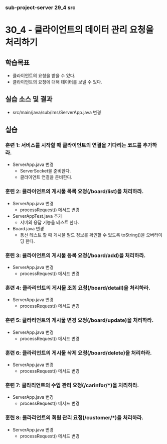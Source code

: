### sub-project-server 29_4 src ###

# 30_4 - 클라이언트의 데이터 관리 요청을 처리하기 

## 학습목표

- 클라이언트의 요청을 받을 수 있다.
- 클라이언트의 요청에 대해 데이터를 보낼 수 있다.

## 실습 소스 및 결과

- src/main/java/sub/lms/ServerApp.java 변경



## 실습

### 훈련 1: 서비스를 시작할 때 클라이언트의 연결을 기다리는 코드를 추가하라.

- ServerApp.java 변경
  - ServerSocket을 준비한다.
  - 클라이언트 연결을 준비한다.
  
### 훈련 2: 클라이언트의 게시물 목록 요청(/board/list)을 처리하라.

- ServerApp.java 변경
  - processRequest() 메서드 변경
- ServerAppTest.java 추가
  - 서버의 응답 기능을 테스트 한다.
- Board.java 변경
  - 통신 테스트 할 때 게시물 필드 정보를 확인할 수 있도록 toString()을 오버라이딩 한다.

### 훈련 3: 클라이언트의 게시물 등록 요청(/board/add)을 처리하라.

- ServerApp.java 변경
  - processRequest() 메서드 변경

### 훈련 4: 클라리언트의 게시물 조회 요청(/board/detail)을 처리하라.

- ServerApp.java 변경
  - processRequest() 메서드 변경
  
### 훈련 5: 클라리언트의 게시물 변경 요청(/board/update)을 처리하라.

- ServerApp.java 변경
  - processRequest() 메서드 변경  
  
### 훈련 6: 클라리언트의 게시물 삭제 요청(/board/delete)을 처리하라.

- ServerApp.java 변경
  - processRequest() 메서드 변경  

### 훈련 7: 클라리언트의 수업 관리 요청(/carinfor/*)을 처리하라.

- ServerApp.java 변경
  - processRequest() 메서드 변경  
  
### 훈련 8: 클라리언트의 회원 관리 요청(/customer/*)을 처리하라.

- ServerApp.java 변경
  - processRequest() 메서드 변경  

